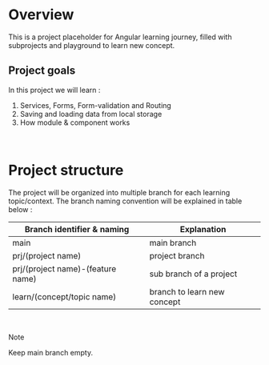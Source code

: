 # Overview
This is a project placeholder for Angular learning journey, filled with subprojects and playground to learn new concept.
&nbsp;
&nbsp;

## Project goals
In this project we will learn :
1. Services, Forms, Form-validation and Routing
2. Saving and loading data from local storage
3. How module & component works

&nbsp;
&nbsp;

# Project structure
The project will be organized into multiple branch for each learning topic/context.
The branch naming convention will be explained in table below :

| Branch identifier & naming  | Explanation |
| ------------- | ------------- |
| main | main branch|
| prj/(project name)  | project branch  |
| prj/(project name)-(feature name)  | sub branch of a project  |
| learn/(concept/topic name)  | branch to learn new concept  |

&nbsp;
&nbsp;

> [!NOTE]
> Keep main branch empty.
